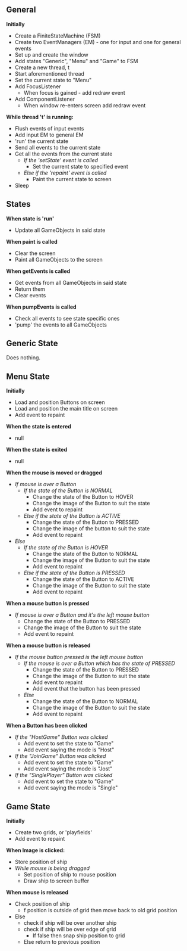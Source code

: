 ## General ##

**Initially**
  * Create a FiniteStateMachine (FSM)
  * Create two EventManagers (EM) - one for input and one for general events
  * Set up and create the window
  * Add states "Generic", "Menu" and "Game" to FSM
  * Create a new thread, t
  * Start aforementioned thread
  * Set the current state to "Menu"
  * Add FocusListener
    * When focus is gained - add redraw event
  * Add ComponentListener
    * When window re-enters screen add redraw event

**While thread 't' is running:**
  * Flush events of input events
  * Add input EM to general EM
  * 'run' the current state
  * Send all events to the current state
  * Get all the events from the current state
    * _If the 'setState' event is called_
      * Set the current state to specified event
    * _Else if the 'repaint' event is called_
      * Paint the current state to screen
  * Sleep

## States ##
**When state is 'run'**
  * Update all GameObjects in said state

**When paint is called**
  * Clear the screen
  * Paint all GameObjects to the screen

**When getEvents is called**
  * Get events from all GameObjects in said state
  * Return them
  * Clear events

**When pumpEvents is called**
  * Check all events to see state specific ones
  * 'pump' the events to all GameObjects

## Generic State ##
Does nothing.

## Menu State ##
**Initially**
  * Load and position Buttons on screen
  * Load and position the main title on screen
  * Add event to repaint

**When the state is entered**
  * null

**When the state is exited**
  * null

**When the mouse is moved or dragged**
  * _If mouse is over a Button_
    * _If the state of the Button is NORMAL_
      * Change the state of the Button to HOVER
      * Change the image of the Button to suit the state
      * Add event to repaint
    * _Else if the state of the Button is ACTIVE_
      * Change the state of the Button to PRESSED
      * Change the image of the button to suit the state
      * Add event to repaint
  * _Else_
    * _If the state of the Button is HOVER_
      * Change the state of the Button to NORMAL
      * Change the image of the Button to suit the state
      * Add event to repaint
    * _Else if the state of the Button is PRESSED_
      * Change the state of the Button to ACTIVE
      * Change the image of the Button to suit the state
      * Add event to repaint

**When a mouse button is pressed**
  * _If mouse is over a Button and it's the left mouse button_
    * Change the state of the Button to PRESSED
    * Change the image of the Button to suit the state
    * Add event to repaint

**When a mouse button is released**
  * _If the mouse button pressed is the left mouse button_
    * _If the mouse is over a Button which has the state of PRESSED_
      * Change the state of the Button to PRESSED
      * Change the image of the Button to suit the state
      * Add event to repaint
      * Add event that the button has been pressed
    * _Else_
      * Change the state of the Button to NORMAL
      * Change the image of the Button to suit the state
      * Add event to repaint

**When a Button has been clicked**
  * _If the "HostGame" Button was clicked_
    * Add event to set the state to "Game"
    * Add event saying the mode is "Host"
  * _If the "JoinGame" Button was clicked_
    * Add event to set the state to "Game"
    * Add event saying the mode is "Jost"
  * _If the "SinglePlayer" Button was clicked_
    * Add event to set the state to "Game"
    * Add event saying the mode is "Single"

## Game State ##
**Initially**
  * Create two grids, or 'playfields'
  * Add event to repaint

**When Image is clicked:**
  * Store position of ship
  * _While mouse is being dragged_
    * Set position of ship to mouse position
    * Draw ship to screen buffer

**When mouse is released**
  * Check position of ship
    * f position is outside of grid then move back to old grid position
  * Else
    * check if ship will be over another ship
    * check if ship will be over edge of grid
      * If false then snap ship position to grid
    * Else return to previous position